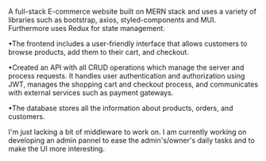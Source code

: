A full-stack E-commerce website built on MERN stack and uses a variety of libraries such as bootstrap, axios, styled-components and MUI. Furthermore uses Redux for state management.


•The frontend includes a user-friendly interface that allows customers to browse products, add them to their cart, and checkout. 

•Created an API with all CRUD operations which manage the server and process requests. It handles user authentication and authorization using JWT, manages the shopping cart and checkout process, and communicates with external services such as payment gateways.

•The database stores all the information about products, orders, and customers.


I'm just lacking a bit of middleware to work on. I am currently working on developing an admin pannel to ease the admin's/owner's daily tasks and to make the UI more interesting.
